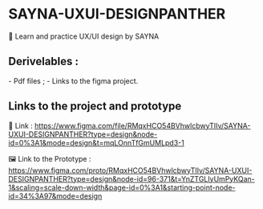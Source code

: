 # SAYNA-UXUI-DESIGNPANTHER
🎯 Learn and practice UX/UI design by SAYNA

<h2>Derivelables : </h2>
- Pdf files ;
- Links to the figma project.

<h2>Links to the project and prototype</h2>

🔗 Link : https://www.figma.com/file/RMqxHCO54BVhwlcbwyTIIv/SAYNA-UXUI-DESIGNPANTHER?type=design&node-id=0%3A1&mode=design&t=mqLOnnTfGmUMLpd3-1 <br>

🖼️ Link to the Prototype : https://www.figma.com/proto/RMqxHCO54BVhwlcbwyTIIv/SAYNA-UXUI-DESIGNPANTHER?type=design&node-id=96-371&t=YnZTGLIyUmPyKQan-1&scaling=scale-down-width&page-id=0%3A1&starting-point-node-id=34%3A97&mode=design
